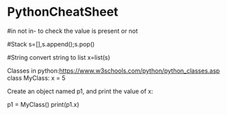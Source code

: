 # PythonCheatSheet

#in not in- to check the value is present or not

#Stack
s=[],s.append();s.pop()


#String
convert string to list
x=list(s)



Classes in python:https://www.w3schools.com/python/python_classes.asp
class MyClass:
  x = 5
  
Create an object named p1, and print the value of x:

p1 = MyClass()
print(p1.x)





